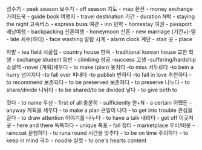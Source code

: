 성수기 - peak season
보수기 - off season
지도 - map
환전 - money exchange
가이드북 - guide book
여행지 - travel destination
기간 - duration
N박 - staying the night
고속버스 - express buss
여관 - inn
민박 - homestay
여권 - passport
배낭여행 - backpacking
신혼여행 - honeymoon
신혼 - new marriage
(기간+)-말 - late
세수(하다) - face washing
알람 시계 - alarm clock
계단 - stair
곳 - place

차밭 - tea field
시골집 - country house
한옥 - traditional korean house
교한 학생 - exchange student
등반 - climbing
성공 -success
고생 -suffering/hardship
소설책 -novel
(계획)세우다 - to make (plan)
놓치다 -to miss
서두르다 -to bein a hurry
넘어지다 -to fall over
퍼내다 -to publish
반하다 -to fall in love
추천하다 - to recommend
보존되다 - to be preserved
보존하다 - to preserve
나누다 - to share/divide
나뉘다 - to be shared/to be divided
낳다 - to give birth to

짓다 - to name
우선 - first of all
충분히 - sufficiently
한+N - a certain
어쨌든 - anyway
계획을 세우다 - to make a plan
큰일이 나다 - to get into trouble
관심을 끌다 - to draw attention
이야기를 나누다 - to have a talk
내리다 - get off
이곳저곳 - here and there
독특하다 - unique
폭포 - fall
장터 - marketplace
우비/비옷 - raincoat
운행하다 - to runa round
시간을 맞추다 - to be on time
주의하다 - to keep in mind
국수 - noodle
실컷 - to one's hearts content
